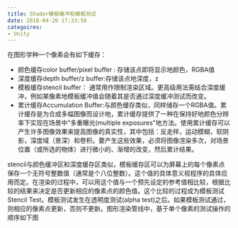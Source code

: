 ```yaml
---
title: Shader模板缓冲和模板测试
date: 2018-04-26 17:33:58
categoires:
- Unity
---
```


在图形学种一个像素会有如下缓存：
- 颜色缓存color buffer/pixel buffer : 存储该点即将显示地颜色，RGBA值
- 深度缓存depth buffer/z buffer:存储该点地深度，z
- 模板缓存stencil buffer： 通常用作限制渲染区域。更高级用法需结合深度缓冲，例如某像素地模板缓冲值会随着其是否通过深度缓冲测试而改变。
- 累计缓存Accumulation Buffer:与颜色缓存类似，同样储存一个RGBA值。累计缓存是为合成多幅图像而设计地，累计缓存提供了一种在保持好地颜色分辨率下实现在场景中"多重曝光(multiple exposures"地方法。使用累计缓存可以产生许多图像效果来提高图像的真实性，其中包括：反走样，运动模糊，软阴影，深度域（景深）和卷积。要产生这些效果，必须将图像渲染多次，对场景位置（或所选的物体）进行微小的、渐增的改变，然后累计结果。

stencil与颜色缓冲区和深度缓存区类似，模板缓存区可以为屏幕上的每个像素点保存一个无符号整数值（通常是个八位整数）。这个值的具体意义视程序的具体应用而定。在渲染的过程中，可以用这个值与一个预先设定的参考值相比较，根据比较的结果来决定是否更新相应的像素点的颜色值。这个比较的过程成为模板测试Stencil Test。模板测试发生在透明度测试(alpha test)之后。如果模板测试通过，则相应的像素点更新，否则不更新。图形渲染管线中，基于单个像素的测试操作的顺序如下图
